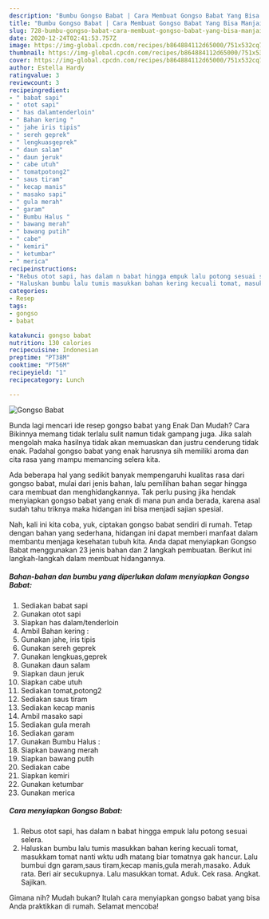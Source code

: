 ```yaml
---
description: "Bumbu Gongso Babat | Cara Membuat Gongso Babat Yang Bisa Manjain Lidah"
title: "Bumbu Gongso Babat | Cara Membuat Gongso Babat Yang Bisa Manjain Lidah"
slug: 728-bumbu-gongso-babat-cara-membuat-gongso-babat-yang-bisa-manjain-lidah
date: 2020-12-24T02:41:53.757Z
image: https://img-global.cpcdn.com/recipes/b864884112d65000/751x532cq70/gongso-babat-foto-resep-utama.jpg
thumbnail: https://img-global.cpcdn.com/recipes/b864884112d65000/751x532cq70/gongso-babat-foto-resep-utama.jpg
cover: https://img-global.cpcdn.com/recipes/b864884112d65000/751x532cq70/gongso-babat-foto-resep-utama.jpg
author: Estella Hardy
ratingvalue: 3
reviewcount: 3
recipeingredient:
- " babat sapi"
- " otot sapi"
- " has dalamtenderloin"
- " Bahan kering "
- " jahe iris tipis"
- " sereh geprek"
- " lengkuasgeprek"
- " daun salam"
- " daun jeruk"
- " cabe utuh"
- " tomatpotong2"
- " saus tiram"
- " kecap manis"
- " masako sapi"
- " gula merah"
- " garam"
- " Bumbu Halus "
- " bawang merah"
- " bawang putih"
- " cabe"
- " kemiri"
- " ketumbar"
- " merica"
recipeinstructions:
- "Rebus otot sapi, has dalam n babat hingga empuk lalu potong sesuai selera."
- "Haluskan bumbu lalu tumis masukkan bahan kering kecuali tomat, masukkam tomat nanti wktu udh matang biar tomatnya gak hancur. Lalu bumbui dgn garam,saus tiram,kecap manis,gula merah,masako. Aduk rata. Beri air secukupnya. Lalu masukkan tomat. Aduk. Cek rasa. Angkat. Sajikan."
categories:
- Resep
tags:
- gongso
- babat

katakunci: gongso babat 
nutrition: 130 calories
recipecuisine: Indonesian
preptime: "PT38M"
cooktime: "PT56M"
recipeyield: "1"
recipecategory: Lunch

---
```



![Gongso Babat](https://img-global.cpcdn.com/recipes/b864884112d65000/751x532cq70/gongso-babat-foto-resep-utama.jpg)

Bunda lagi mencari ide resep gongso babat yang Enak Dan Mudah? Cara Bikinnya memang tidak terlalu sulit namun tidak gampang juga. Jika salah mengolah maka hasilnya tidak akan memuaskan dan justru cenderung tidak enak. Padahal gongso babat yang enak harusnya sih memiliki aroma dan cita rasa yang mampu memancing selera kita.



Ada beberapa hal yang sedikit banyak mempengaruhi kualitas rasa dari gongso babat, mulai dari jenis bahan, lalu pemilihan bahan segar hingga cara membuat dan menghidangkannya. Tak perlu pusing jika hendak menyiapkan gongso babat yang enak di mana pun anda berada, karena asal sudah tahu triknya maka hidangan ini bisa menjadi sajian spesial.


Nah, kali ini kita coba, yuk, ciptakan gongso babat sendiri di rumah. Tetap dengan bahan yang sederhana, hidangan ini dapat memberi manfaat dalam membantu menjaga kesehatan tubuh kita. Anda dapat menyiapkan Gongso Babat menggunakan 23 jenis bahan dan 2 langkah pembuatan. Berikut ini langkah-langkah dalam membuat hidangannya.

<!--inarticleads1-->

##### Bahan-bahan dan bumbu yang diperlukan dalam menyiapkan Gongso Babat:

1. Sediakan  babat sapi
1. Gunakan  otot sapi
1. Siapkan  has dalam/tenderloin
1. Ambil  Bahan kering :
1. Gunakan  jahe, iris tipis
1. Gunakan  sereh geprek
1. Gunakan  lengkuas,geprek
1. Gunakan  daun salam
1. Siapkan  daun jeruk
1. Siapkan  cabe utuh
1. Sediakan  tomat,potong2
1. Sediakan  saus tiram
1. Sediakan  kecap manis
1. Ambil  masako sapi
1. Sediakan  gula merah
1. Sediakan  garam
1. Gunakan  Bumbu Halus :
1. Siapkan  bawang merah
1. Siapkan  bawang putih
1. Sediakan  cabe
1. Siapkan  kemiri
1. Gunakan  ketumbar
1. Gunakan  merica




<!--inarticleads2-->

##### Cara menyiapkan Gongso Babat:

1. Rebus otot sapi, has dalam n babat hingga empuk lalu potong sesuai selera.
1. Haluskan bumbu lalu tumis masukkan bahan kering kecuali tomat, masukkam tomat nanti wktu udh matang biar tomatnya gak hancur. Lalu bumbui dgn garam,saus tiram,kecap manis,gula merah,masako. Aduk rata. Beri air secukupnya. Lalu masukkan tomat. Aduk. Cek rasa. Angkat. Sajikan.




Gimana nih? Mudah bukan? Itulah cara menyiapkan gongso babat yang bisa Anda praktikkan di rumah. Selamat mencoba!
